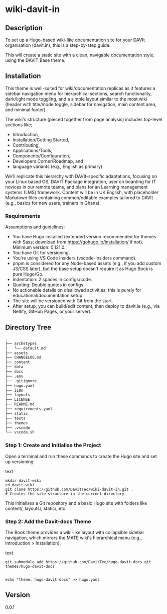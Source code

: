 # wiki-davit-in

## Description

To set up a Hugo-based wiki-like documentation site for your DAVIt organisation (davit.in), this is a step-by-step guide.

This will create a static site with a clean, navigable documentation style, using the DAVIT Base theme.

## Installation

This theme is well-suited for wiki/documentation replicas as it features a sidebar navigation menu for hierarchical sections, search functionality, dark/light mode toggling, and a simple layout similar to the most wiki (header with title/mode toggle, sidebar for navigation, main content area, and minimal footer).

The wiki's structure (pieced together from page analysis) includes top-level sections like;

- Introduction,
- Installation/Getting Started,
- Contributing,
- Applications/Tools,
- Components/Configuration,
- Developers Corner/Roadmap, and
- language variants (e.g., English as primary).

We'll replicate this hierarchy with DAVIt-specific adaptations, focusing on your Linux based OS, DAVIT Package integration, user on boarding for IT novices in our remote teams, and plans for an Learning management systems (LMS) framework. Content will be in UK English, with placeholder Markdown files containing common/editable examples tailored to DAVIt (e.g., basics for new users, trainers in Ghana).

### Requirements

Assumptions and guidelines:

- You have Hugo installed (extended version recommended for themes with Sass; download from https://gohugo.io/installation/ if not). Minimum version: 0.121.0.
- You have Git for versioning.
- You're using VS Code Insiders (vscode-insiders command).
- pnpm is considered for any Node-based assets (e.g., if you add custom JS/CSS later), but the base setup doesn't require it as Hugo Book is pure Hugo/Go.
- Indentation: 2 spaces in configs/code.
- Quoting: Double quotes in configs.
- No actionable details on disallowed activities; this is purely for educational/documentation setup.
- The site will be versioned with Git from the start.
- After setup, you can build/edit content, then deploy to davit.ie (e.g., via Netlify, GitHub Pages, or your server).

## Directory Tree

```bash
.
├── archetypes
│   └── default.md
├── assets
├── CHANGELOG.md
├── content
├── data
├── docs
├── .env
├── .gitignore
├── hugo.yaml
├── i18n
├── layouts
├── LICENSE
├── README.md
├── requirements.yaml
├── static
├── tests
├── themes
├── .vscode
└── vscode.sh
```

### Step 1: Create and Initialise the Project

Open a terminal and run these commands to create the Hugo site and set up versioning:

text

```
mkdir davit-wiki
cd davit-wiki
git clone https://github.com/DavitTec/wiki-davit-in.git .
# Creates the site structure in the current directory
```

This initialises a Git repository and a basic Hugo site with folders like content/, layouts/, static/, etc.

### Step 2: Add the Davit-docs Theme

The Book theme provides a wiki-like layout with collapsible sidebar navigation, which mirrors the MATE wiki's hierarchical menu (e.g., Introduction > Installation).

text

```
git submodule add https://github.com/DavitTec/hugo-davit-docs.git themes/hugo-davit-docs


echo "theme: hugo-davit-docs" >> hugo.yaml
```

###

## Version

0.0.1
